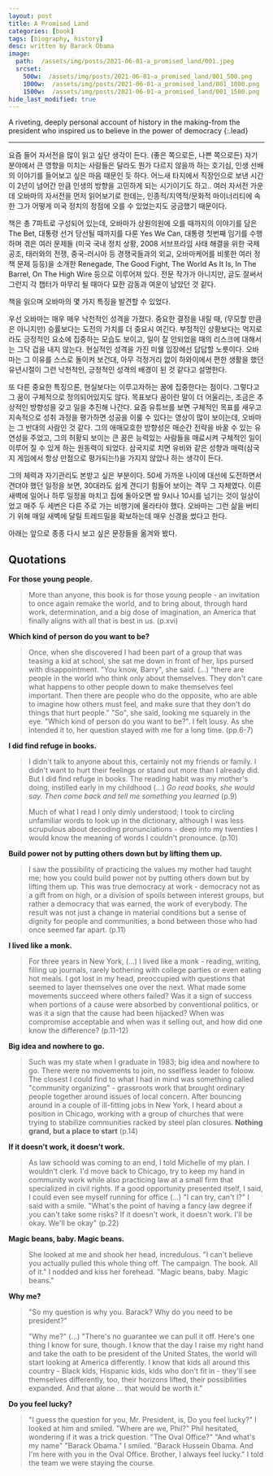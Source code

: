 ```yaml
---
layout: post
title: A Promised Land
categories: [book]
tags: [biography, history]
desc: written by Barack Obama
image:
  path:  /assets/img/posts/2021-06-01-a_promised_land/001.jpeg
  srcset:
    500w:  /assets/img/posts/2021-06-01-a_promised_land/001_500.png
    1000w:  /assets/img/posts/2021-06-01-a_promised_land/001_1000.png
    1500w:  /assets/img/posts/2021-06-01-a_promised_land/001_1500.png
hide_last_modified: true
---
```


A riveting, deeply personal account of history in the making-from the president who inspired us to believe in the power of democracy
{:.lead}

---

요즘 들어 자서전을 많이 읽고 싶단 생각이 든다. (좋은 쪽으로든, 나쁜 쪽으로든) 자기 분야에서 큰 영향을 미치는 사람들은 달라도 뭔가 다르지 않을까 하는 호기심, 인생 선배의 이야기를 들어보고 싶은 마음 때문인 듯 하다. 어느새 타지에서 직장인으로 보낸 시간이 2년이 넘어간 만큼 인생의 방향을 고민하게 되는 시기이기도 하고.. 여러 자서전 가운데 오바마의 자서전을 먼저 읽어보기로 한데는, 인종적/지역적/문화적 마이너리티에 속한 그가 어떻게 미국 정치의 정점에 오를 수 있었는지도 궁금했기 때문이다. 

책은 총 7파트로 구성되어 있는데, 오바마가 상원의원에 오를 때까지의 이야기를 담은 The Bet, 대통령 선거 당선될 때까지를 다룬 Yes We Can, 대통령 첫번째 임기를 수행하며 겪은 여러 문제들 (미국 국내 정치 상황, 2008 서브프라임 사태 해결을 위한 국제 공조, 태러와의 전쟁, 중국-러시아 등 경쟁국들과의 외교, 오바마케어를 비롯한 여러 정책 문제 등등)을 소개한 Renegade, The Good Fight, The World As It Is, In The Barrel, On The High Wire 등으로 이루어져 있다. 전문 작가가 아니지만, 글도 잘써서 그런지 각 챕터가 마무리 될 때마다 묘한 감동과 여운이 남았던 것 같다.

책을 읽으며 오바마의 몇 가지 특징을 발견할 수 있었다. 

우선 오바마는 매우 매우 낙천적인 성격을 가졌다. 중요한 결정을 내릴 때, (무모할 만큼은 아니지만) 승률보다는 도전의 가치를 더 중요시 여긴다. 부정적인 상황보다는 억지로라도 긍정적인 요소에 집중하는 모습도 보이고, 일이 잘 안되었을 때의 리스크에 대해서는 그닥 겁을 내지 않는다. 현실적인 성격을 가진 미쉘 입장에선 답답할 노릇이다. 오바마는 그 이유를 스스로 돌이켜 보건대, 아무 걱정거리 없이 하와이에서 편한 생활을 했던 유년시절이 그런 낙천적인, 긍정적인 성격의 배경이 된 것 같다고 설명한다. 

또 다른 중요한 특징으론, 현실보다는 이루고자하는 꿈에 집중한다는 점이다. 그렇다고 그 꿈이 구체적으로 정의되어있지도 않다. 목표보다 꿈이란 말이 더 어울리는, 조금은 추상적인 방향성을 갖고 일을 추진해 나간다. 요즘 유튜브를 보면 구체적인 목표를 새우고 지속적으로 성취 과정을 평가하면 성공을 이룰 수 있다는 영상이 많이 보이는데, 오바마는 그 반대의 사람인 것 같다. 그의 애매모호한 방향성은 매순간 전략을 바꿀 수 있는 유연성을 주었고, 그의 허황되 보이는 큰 꿈은 능력있는 사람들을 매료시켜 구체적인 일이 이루어 질 수 있게 하는 원동력이 되었다. 삼국지로 치면 유비와 같은 성향과 매력(삼국지 게임에서 항상 만점으로 평가되는!)을 가지지 않았나 하는 생각이 든다.  

그의 체력과 자기관리도 본받고 싶은 부분이다. 50세 가까운 나이에 대선에 도전하면서 견뎌야 했던 일정을 보면, 30대라도 쉽게 견디기 힘들어 보이는 격무 그 자체였다. 이른 새벽에 일어나 하루 일정을 마치고 집에 돌아오면 밤 9시나 10시를 넘기는 것이 일상이었고 매주 두 세번은 다른 주로 가는 비행기에 올라타야 했다. 오바마는 그런 삶을 버티기 위해 매일 새벽에 달릴 트레드밀을 확보하는데 매우 신경을 썼다고 한다.  

아래는 앞으로 종종 다시 보고 싶은 문장들을 옮겨와 봤다. 

## Quotations

**For those young people.**

> More than anyone, this book is for those young people - an invitation to once again remake the world, and to bring about, through hard work, determination, and a big dose of imagination, an America that finally aligns with all that is best in us. (p.xvi)

**Which kind of person do you want to be?**

> Once, when she discovered I had been part of a group that was teasing a kid at school, she sat me down in front of her, lips pursed with disappointment. "You know, Barry", she said. (...) "there are people in the world who think only about themselves. They don\'t care what happens to other people down to make themselves feel important. Then there are people who do the opposite, who are able to imagine how others must feel, and make sure that they don't do things that hurt people." "So", she said, looking me squarely  in the eye. "Which kind of person do you want to be?". I felt lousy. As she intended it to, her question stayed with me for a long time.  (pp.6-7)

**I did find refuge in books.**

> I didn\'t talk to anyone about this, certainly not my friends or family. I didn't want to hurt their feelings or stand out more than I already did. But I did find refuge in books. The reading habit was my mother's doing, instilled early in my childhood (...) *Go read books, she would say. Then come back and tell me something  you learned* (p.9)
>
> Much of what I read I only dimly understood; I took to circling unfamiliar words to look up in the dictionary, although I was less scrupulous about decoding pronunciations - deep into my twenties I would know the meaning of words I couldn't pronounce. (p.10)

**Build power not by putting others down but by lifting them up.**

> I saw the possibility of practicing the values my mother had taught me; how you could build power not by putting others down but by lifting them up. This was true democracy at work - democracy not as a gift from on high, or a division of spoils between interest groups, but rather a democracy that was earned, the work of everybody. The result was not just a change in material conditions but a sense of dignity for people and communities, a bond between those who had once seemed far apart. (p.11) 

**I lived like a monk.**

> For three years in New York, (...) I lived like a monk - reading, writing, filling up journals, rarely bothering with college parties or even eating hot meals. I got lost in my head, preoccupied with questions that seemed to layer themselves one over the next. What made some movements succeed where others failed? Was it a sign of success when portions of a cause were absorbed by conventional politics, or was it a sign that the cause had been hijacked? When was compromise acceptable and when was it selling out, and how did one know the difference? (p.11-12)

**Big idea and nowhere to go.**

> Such was my state when I graduate in 1983; big idea and nowhere to go. There were no movements to join, no sselfless leader to foloow. The closest I could find to what I had in mind was something called "community organizing" - grassroots work that brought ordinary people together around issues of local concern. After bouncing around in a couple of ill-fitting jobs in New York, I heard about a position in Chicago, working with a group of churches that were trying to stabilize communities racked by steel plan closures. **Nothing grand, but a place to start** (p.14)

**If it doesn't  work, it doesn't work.**
> As law schoold was coming to an end, I told Michelle of my plan. I wouldn't clerk. I\'d move back to Chicago, try to keep my hand in community work while also practicing law at a small firm that specialized in civil rights. If a good opportunity presented itself, I said, I could even see myself running for office (...) "I can try, can't I?" I said with a smile. "What's the point of having a fancy law degree if you can't take some risks? If it doesn't  work, it doesn't work. I'll be okay. We'll be okay" (p.22)

**Magic beans, baby. Magic beans.**
> She looked at me and shook her head, incredulous. "I can\'t believe you actually pulled this whole thing off. The campaign. The book. All of it." I nodded and kiss her forehead. "Magic beans, baby. Magic beans."

**Why me?**
> "So my question is why you. Barack? Why do you need to be president?"
>
> "Why me?" (...) "There\'s no guarantee we can pull it off. Here\'s one thing I know for sure, though. I know that the day I raise my right hand and take the oath to be president of the United States, the world will start looking at America differently. I know that kids all around this country - Black kids, Hispanic kids, kids who don\'t fit in - they\'ll see themselves differently, too, their horizons lifted, their possibilities expanded. And that alone ... that would be worth it." 

**Do you feel lucky?**
> "I guess the question for you, Mr. President, is, Do you feel lucky?"
> I looked at him and smiled.
> "Where are we, Phil?" Phil hesitated, wondering if it was a trick question. "The Oval Office?"
> "And what\'s my name"
> "Barack Obama."
> I smiled. "Barack Hussein Obama. And I\'m here with you in the Oval Office. Brother, I always feel lucky."
> I told the team we were staying the course.
